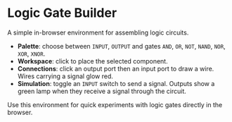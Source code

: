 # Logic Gate Builder

A simple in-browser environment for assembling logic circuits.

- **Palette**: choose between `INPUT`, `OUTPUT` and gates `AND`, `OR`, `NOT`, `NAND`, `NOR`, `XOR`, `XNOR`.
- **Workspace**: click to place the selected component.
- **Connections**: click an output port then an input port to draw a wire. Wires carrying a signal glow red.
- **Simulation**: toggle an `INPUT` switch to send a signal. Outputs show a green lamp when they receive a signal through the circuit.

Use this environment for quick experiments with logic gates directly in the browser.
